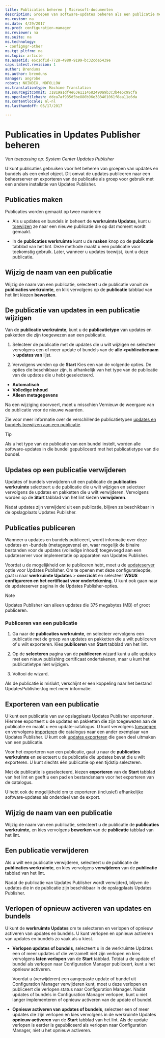 ```yaml
---
title: Publicaties beheren | Microsoft-documenten
description: Groepen van software-updates beheren als een publicatie met System Center Updates Publisher
ms.custom: na
ms.date: 4/29/2017
ms.prod: configuration-manager
ms.reviewer: na
ms.suite: na
ms.technology:
- configmgr-other
ms.tgt_pltfrm: na
ms.topic: article
ms.assetid: e6c1df1d-7728-4980-9199-bc32cde5439e
caps.latest.revision: 1
author: Brenduns
ms.author: brenduns
manager: angrobe
robots: NOINDEX, NOFOLLOW
ms.translationtype: Machine Translation
ms.sourcegitcommit: 31819a1df4e63e1114682490a9b3c3b4e5c99cfa
ms.openlocfilehash: ddea7af935d5be880b96e383401061f8aa11e6da
ms.contentlocale: nl-nl
ms.lasthandoff: 05/17/2017

---
```

# <a name="manage-publications-in-updates-publisher"></a>Publicaties in Updates Publisher beheren

*Van toepassing op: System Center Updates Publisher*

U kunt publicaties gebruiken voor het beheren van groepen van updates en bundels als een enkel object. Dit omvat de updates publiceren naar een beheerserver en exporteren van de publicatie als groep voor gebruik met een andere installatie van Updates Publisher.

## <a name="create-publications"></a>Publicaties maken
Publicaties worden gemaakt op twee manieren:

-   Als u updates en bundels in beheert de **werkruimte Updates**, kunt u [toewijzen](/sccm/sum/tools/manage-updates-with-updates-publisher#assign-updates-and-bundles-to-a-publication) ze naar een nieuwe publicatie die op dat moment wordt gemaakt.

-   In de **publicaties werkruimte** kunt u de **maken** knop op de **publicatie** tabblad van het lint. Deze methode maakt u een publicatie voor toekomstig gebruik. Later, wanneer u updates toewijst, kunt u deze publicatie.

## <a name="rename-a-publication"></a>Wijzig de naam van een publicatie
Wijzig de naam van een publicatie, selecteert u de publicatie vanuit de **publicaties werkruimte**, en klik vervolgens op de **publicatie** tabblad van het lint kiezen **bewerken**.

## <a name="change-the-publication-type-of-updates-in-a-publication"></a>De publicatie van updates in een publicatie wijzigen
Van de **publicatie werkruimte**, kunt u de **publicatietype** van updates en pakketten die zijn toegewezen aan een publicatie.

1. Selecteer de publicatie met de updates die u wilt wijzigen en selecteer vervolgens een of meer update of bundels van de **alle &lt;publicatienaam > updates van** lijst.

2. Vervolgens worden op de **Start** Kies een van de volgende opties. De opties die beschikbaar zijn, is afhankelijk van het type van de publicatie van de updates die u hebt geselecteerd.

  -   **Automatisch**
  -   **Volledige inhoud**
  -   **Alleen metagegevens**

Na een wijziging doorvoert, moet u misschien Vernieuw de weergave van de publicatie voor de nieuwe waarden.

Zie voor meer informatie over de verschillende publicatietypen [updates en bundels toewijzen aan een publicatie](/sccm/sum/tools/manage-updates-with-updates-publisher#assign-updates-and-bundles-to-a-publication).

> [!TIP]    
> Als u het type van de publicatie van een bundel instelt, worden alle software-updates in die bundel gepubliceerd met het publicatietype van die bundel.

## <a name="remove-updates-from-a-publication"></a>Updates op een publicatie verwijderen
Updates of bundels verwijderen uit een publicatie de **publicaties werkruimte** selecteert u de publicatie die u wilt wijzigen en selecteer vervolgens de updates en pakketten die u wilt verwijderen. Vervolgens worden op de **Start** tabblad van het lint kiezen **verwijderen**.

Nadat updates zijn verwijderd uit een publicatie, blijven ze beschikbaar in de opslagplaats Updates Publisher.

## <a name="publish-publications"></a>Publicaties publiceren
Wanneer u updates en bundels publiceert, wordt informatie over deze updates en -bundels (metagegevens) en, waar mogelijk de binaire bestanden voor de updates (volledige inhoud) toegevoegd aan een updateserver voor implementatie op apparaten van Updates Publisher.

Voordat u de mogelijkheid om te publiceren hebt, moet u de [updateserver](/sccm/sum/tools/updates-publisher-options#update-server) optie voor Updates Publisher. Om te openen met deze configuratieoptie, gaat u naar **werkruimte Updates** &gt; **overzicht** en selecteer **WSUS configureren en het certificaat voor ondertekening.** U kunt ook gaan naar de updateserver pagina in de Updates Publisher-opties.

> [!NOTE]   
> Updates Publisher kan alleen updates die 375 megabytes (MB) of groot publiceren.

### <a name="to-publish-a-publication"></a>Publiceren van een publicatie

1.  Ga naar de **publicaties werkruimte**, en selecteer vervolgens een publicatie met de groep van updates en pakketten die u wilt publiceren of u wilt exporteren. Kies **publiceren** van **Start** tabblad van het lint.

2.  Op de **selecteren** pagina van de **publiceren** wizard kunt u alle updates met een nieuw publishing certificaat ondertekenen, maar u kunt het publicatietype niet wijzigen.

3.  Voltooi de wizard.

  Als de publicatie is mislukt, verschijnt er een koppeling naar het bestand UpdatesPublisher.log met meer informatie.

## <a name="export-a-publication"></a>Exporteren van een publicatie
U kunt een publicatie van uw opslagplaats Updates Publisher exporteren. Hiermee exporteert u de updates en pakketten die zijn toegewezen aan de publicatie en maakt u een update-catalogus. U kunt vervolgens [toevoegen](/sccm/sum/tools/updates-publisher-catalogs#add-software-update-catalogs) en vervolgens [importeren](/sccm/sum/tools/updates-publisher-catalogs#mport-updates) die catalogus naar een ander exemplaar van Updates Publisher. U kunt ook [updates exporteren](/sccm/sum/tools/manage-updates-with-updates-publisher#export-updates) die geen deel uitmaken van een publicatie.

Voor het exporteren van een publicatie, gaat u naar de **publicaties werkruimte** en selecteert u de publicatie die updates bevat die u wilt exporteren. U kunt slechts één publicatie op een tijdstip selecteren.

Met de publicatie is geselecteerd, kiezen **exporteren** van de **Start** tabblad van het lint en geeft u een pad en bestandsnaam voor het exporteren van de catalogus.

U hebt ook de mogelijkheid om te exporteren (inclusief) afhankelijke software-updates als onderdeel van de export.

## <a name="rename-a-publication"></a>Wijzig de naam van een publicatie
Wijzig de naam van een publicatie, selecteert u de publicatie de **publicaties werkruimte**, en kies vervolgens **bewerken** van de **publicatie** tabblad van het lint.

## <a name="delete-a-publication"></a>Een publicatie verwijderen
Als u wilt een publicatie verwijderen, selecteert u de publicatie de **publicaties werkruimte**, en kies vervolgens **verwijderen** van de **publicatie** tabblad van het lint.

Nadat de publicatie van Updates Publisher wordt verwijderd, blijven de updates die in de publicatie zijn beschikbaar in de opslagplaats Updates Publisher.

## <a name="expire-or-reactivate-updates-and-bundles"></a>Verlopen of opnieuw activeren van updates en bundels
U kunt de **werkruimte Updates** om te selecteren en verlopen of opnieuw activeren van updates en bundels. U kunt verlopen en opnieuw activeren van updates en bundels zo vaak als u kiest.

-   **Verlopen updates of bundels**, selecteert u in de werkruimte Updates een of meer updates of die verzamelt niet zijn verlopen en kies vervolgens **laten verlopen** van de **Start** tabblad. Totdat u de update of bundel als verlopen naar Configuration Manager publiceert, kunt u het opnieuw activeren.

    Voordat u (verwijderen) een aangepaste update of bundel uit Configuration Manager verwijderen kunt, moet u deze verlopen en publiceert die verlopen status naar Configuration Manager. Nadat updates of bundels in Configuration Manager verlopen, kunt u niet langer implementeren of opnieuw activeren van de update of bundel.

-   **Opnieuw activeren van updates of bundels**, selecteer een of meer updates die zijn verlopen en kies vervolgens in de werkruimte Updates **opnieuw activeren** van de **Start** tabblad van het lint. Als de update verlopen is eerder is gepubliceerd als verlopen naar Configuration Manager, niet u het opnieuw activeren.

